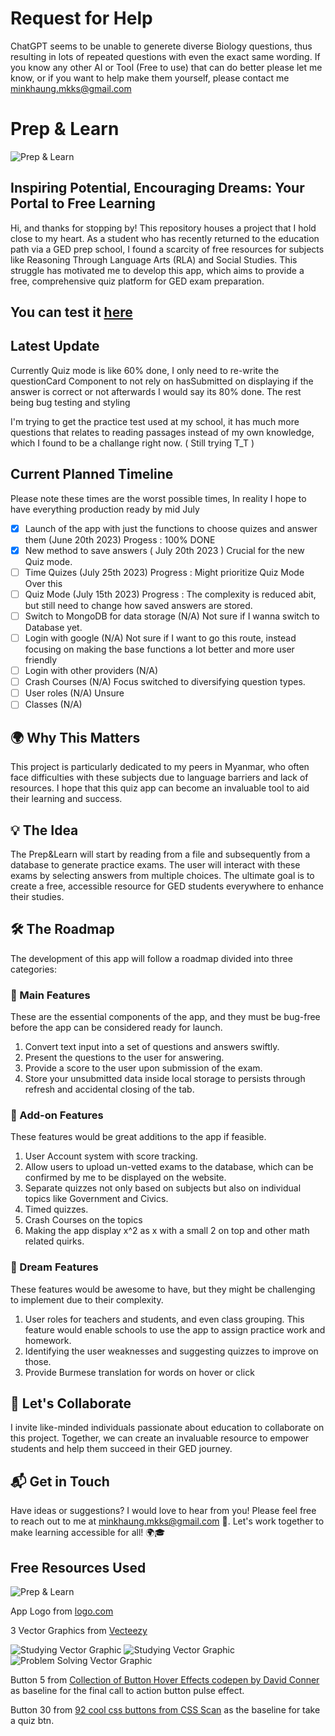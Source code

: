 # Request for Help

ChatGPT seems to be unable to generete diverse Biology questions, thus resulting in lots of repeated questions with even the exact same wording. If you know any other AI or Tool (Free to use) that can do better please let me know, or if you want to help make them yourself, please contact me [minkhaung.mkks@gmail.com](mailto:minkhaung.mkks@gmail.com)

# Prep & Learn

![Prep & Learn](./public/assets/imgs/logo-no-background.png)

## Inspiring Potential, Encouraging Dreams: Your Portal to Free Learning

Hi, and thanks for stopping by! This repository houses a project that I hold close to my heart. As a student who has recently returned to the education path via a GED prep school, I found a scarcity of free resources for subjects like Reasoning Through Language Arts (RLA) and Social Studies. This struggle has motivated me to develop this app, which aims to provide a free, comprehensive quiz platform for GED exam preparation.

## You can test it [here](https://prep-learn.vercel.app/)


## Latest Update

Currently Quiz mode is like 60% done, I only need to re-write the questionCard Component to not rely on hasSubmitted on displaying if the answer is correct or not afterwards I would say its 80% done. The rest being bug testing and styling

I'm trying to get the practice test used at my school, it has much more questions that relates to reading passages instead of my own knowledge, which I found to be a challange right now. ( Still trying T_T )



## Current Planned Timeline

Please note these times are the worst possible times, In reality I hope to have everything production ready by mid July

- [x] Launch of the app with just the functions to choose quizes and answer them (June 20th 2023) Progess : 100% DONE
- [x] New method to save answers ( July 20th 2023 ) Crucial for the new Quiz mode.
- [ ] Time Quizes (July 25th 2023) Progress : Might prioritize Quiz Mode Over this
- [ ] Quiz Mode (July 15th 2023) Progress : The complexity is reduced abit, but still need to change how saved answers are stored.
- [ ] Switch to MongoDB for data storage (N/A) Not sure if I wanna switch to Database yet.
- [ ] Login with google (N/A) Not sure if I want to go this route, instead focusing on making the base functions a lot better and more user friendly
- [ ] Login with other providers (N/A)
- [ ] Crash Courses (N/A) Focus switched to diversifying question types.
- [ ] User roles (N/A) Unsure
- [ ] Classes (N/A)

## 🌍 Why This Matters

This project is particularly dedicated to my peers in Myanmar, who often face difficulties with these subjects due to language barriers and lack of resources. I hope that this quiz app can become an invaluable tool to aid their learning and success.

## 💡 The Idea

The Prep&Learn will start by reading from a file and subsequently from a database to generate practice exams. The user will interact with these exams by selecting answers from multiple choices. The ultimate goal is to create a free, accessible resource for GED students everywhere to enhance their studies.

## 🛠️ The Roadmap

The development of this app will follow a roadmap divided into three categories:

### 🎯 Main Features

These are the essential components of the app, and they must be bug-free before the app can be considered ready for launch.

1. Convert text input into a set of questions and answers swiftly.
2. Present the questions to the user for answering.
3. Provide a score to the user upon submission of the exam.
4. Store your unsubmitted data inside local storage to persists through refresh and accidental closing of the tab.

### 🎈 Add-on Features

These features would be great additions to the app if feasible.

1. User Account system with score tracking.
2. Allow users to upload un-vetted exams to the database, which can be confirmed by me to be displayed on the website.
3. Separate quizzes not only based on subjects but also on individual topics like Government and Civics.
4. Timed quizzes.
5. Crash Courses on the topics
6. Making the app display x^2 as x with a small 2 on top and other math related quirks.

### 🌈 Dream Features

These features would be awesome to have, but they might be challenging to implement due to their complexity.

1. User roles for teachers and students, and even class grouping. This feature would enable schools to use the app to assign practice work and homework.
2. Identifying the user weaknesses and suggesting quizzes to improve on those.
3. Provide Burmese translation for words on hover or click

## 🤝 Let's Collaborate

I invite like-minded individuals passionate about education to collaborate on this project. Together, we can create an invaluable resource to empower students and help them succeed in their GED journey.

## 📬 Get in Touch

Have ideas or suggestions? I would love to hear from you! Please feel free to reach out to me at [minkhaung.mkks@gmail.com](mailto:minkhaung.mkks@gmail.com) 📧. Let's work together to make learning accessible for all! 🌍🎓

## Free Resources Used

![Prep & Learn](./public/assets/imgs/logo-no-background.png)

App Logo from [logo.com](https://logo.com/)

3 Vector Graphics from [Vecteezy](https://www.vecteezy.com/)

![Studying Vector Graphic](./public/assets/imgs/590.jpg)
![Studying Vector Graphic](./public/assets/imgs/AI.jpg)
![Problem Solving Vector Graphic](./public/assets/imgs/636_generated.jpg)

Button 5 from [Collection of Button Hover Effects codepen by David Conner](https://codepen.io/davidicus/pen/emgQKJ) as baseline for the final call to action button pulse effect.

Button 30 from [92 cool css buttons from CSS Scan](https://getcssscan.com/css-buttons-examples) as the baseline for take a quiz btn.

